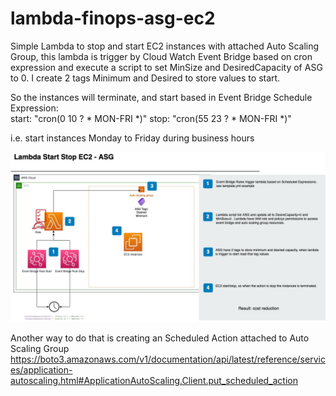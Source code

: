 # lambda-finops-asg-ec2
Simple Lambda to stop and start EC2 instances with attached Auto Scaling Group, this lambda is trigger by Cloud Watch Event Bridge based on cron expression and execute a script to set MinSize and DesiredCapacity of ASG to 0. I create 2 tags Minimum and Desired to store values to start.

So the instances will terminate, and start based in Event Bridge Schedule Expression:       
start: "cron(0 10 ? * MON-FRI *)"
stop: "cron(55 23 ? * MON-FRI *)"

i.e. start instances Monday to Friday during business hours

![Diagram](https://github.com/viborotto/lambda-finops-asg-ec2/blob/main/lambda-ec2-asg.jpg?raw=true)
    
    
    
Another way to do that is creating an Scheduled Action attached to Auto Scaling Group
https://boto3.amazonaws.com/v1/documentation/api/latest/reference/services/application-autoscaling.html#ApplicationAutoScaling.Client.put_scheduled_action
